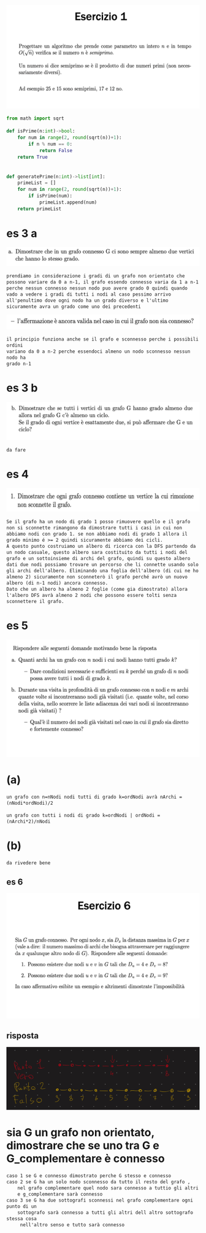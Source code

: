 
![es1](../img/md/es1.png)

```python
from math import sqrt

def isPrime(n:int)->bool:
    for num in range(2, round(sqrt(n))+1):
        if n % num == 0:
            return False
    return True


def generatePrime(n:int)->list[int]:
    primeList = []
    for num in range(2, round(sqrt(n))+1):
        if isPrime(num):
            primeList.append(num)
    return primeList
```
#
# es 3 a
![es3.1.1](../img/md/es3_1.png)

    prendiamo in considerazione i gradi di un grafo non orientato che possono variare da 0 a n-1, il grafo essendo connesso varia da 1 a n-1 perche nessun connesso nessun nodo puo avere grado 0 quindi quando vado a vedere i gradi di tutti i nodi al caso pessimo arrivo 
    all'penultimo dove ogni nodo ha un grado diverso e l'ultimo sicuramente avra un grado come uno dei precedenti

![es3.1.2](../img/md/es3_1_1.png)

    il principio funziona anche se il grafo e sconnesso perche i possibili ordini 
    variano da 0 a n-2 perche essendoci almeno un nodo sconnesso nessun nodo ha 
    grado n-1
#
# es 3 b
![es3.2](../img/md/es3_2.png)

    da fare 
#    
# es 4
![es4](../img/md/es4_1.png)


    Se il grafo ha un nodo di grado 1 posso rimuovere quello e il grafo non si sconnette rimangono da dimostrare tutti i casi in cui non abbiamo nodi con grado 1. se non abbiamo nodi di grado 1 allora il grado minimo é >= 2 quindi sicuramente abbiamo dei cicli.
    A questo punto costruiamo un albero di ricerca con la DFS partendo da un nodo casuale, questo albero sara costituito da tutti i nodi del grafo e un sottoinsieme di archi del grafo, quindi su questo albero dati due nodi possiamo trovare un percorso che li connette usando solo gli archi dell'albero. Eliminando una foglia dell'albero (di cui ne ho almeno 2) sicuramente non sconneterò il grafo perché avrò un nuovo albero (di n-1 nodi) ancora connesso.
    Dato che un albero ha almeno 2 foglie (come gia dimostrato) allora l'albero DFS avrà almeno 2 nodi che possono essere tolti senza sconnettere il grafo.

#
# es 5
![es5](../img/md/es5.png)

# (a)
    un grafo con n=nNodi nodi tutti di grado k=ordNodi avrà nArchi = (nNodi*ordNodi)/2 

    un grafo con tutti i nodi di grado k=ordNodi | ordNodi = (nArchi*2)/nNodi

# (b)
    da rivedere bene 

## es 6

![es5](../img/md/es6.png)
## risposta
![risposta](../img/md/risp_es_6.jpeg)







# sia G un grafo non orientato, dimostrare che se uno tra G e G_complementare è connesso 

    caso 1 se G e connesso dimostrato perche G stesso e connesso 
    caso 2 se G ha un solo nodo sconnesso da tutto il resto del grafo , 
        nel grafo complementare quel nodo sara connesso a tuttio gli altri 
        e g_complementare sarà connesso
    caso 3 se G ha due sottografi sconnessi nel grafo complementare ogni punto di un 
        sottografo sarà connesso a tutti gli altri dell altro sottografo stessa cosa
         nell'altro senso e tutto sarà connesso 